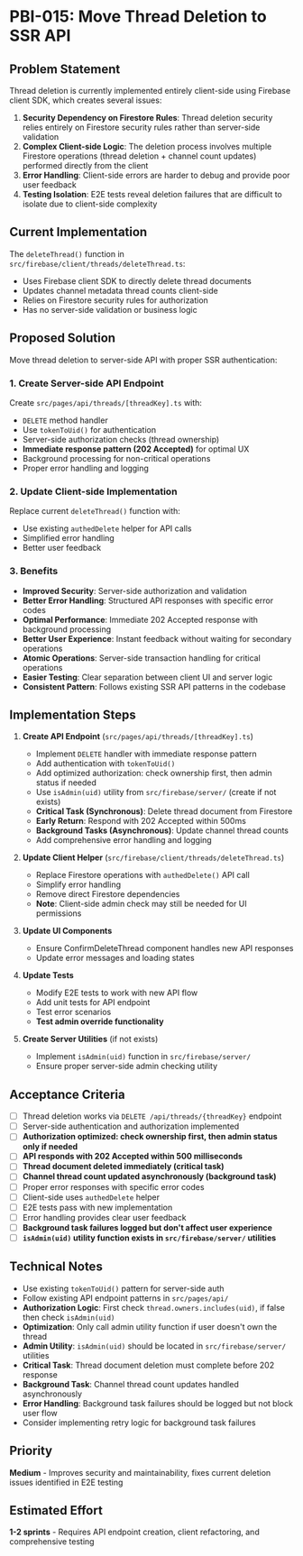 # PBI-015: Move Thread Deletion to SSR API

## Problem Statement

Thread deletion is currently implemented entirely client-side using Firebase client SDK, which creates several issues:

1. **Security Dependency on Firestore Rules**: Thread deletion security relies entirely on Firestore security rules rather than server-side validation
2. **Complex Client-side Logic**: The deletion process involves multiple Firestore operations (thread deletion + channel count updates) performed directly from the client
3. **Error Handling**: Client-side errors are harder to debug and provide poor user feedback
4. **Testing Isolation**: E2E tests reveal deletion failures that are difficult to isolate due to client-side complexity

## Current Implementation

The `deleteThread()` function in `src/firebase/client/threads/deleteThread.ts`:
- Uses Firebase client SDK to directly delete thread documents
- Updates channel metadata thread counts client-side
- Relies on Firestore security rules for authorization
- Has no server-side validation or business logic

## Proposed Solution

Move thread deletion to server-side API with proper SSR authentication:

### 1. Create Server-side API Endpoint

Create `src/pages/api/threads/[threadKey].ts` with:
- `DELETE` method handler
- Use `tokenToUid()` for authentication
- Server-side authorization checks (thread ownership)
- **Immediate response pattern (202 Accepted)** for optimal UX
- Background processing for non-critical operations
- Proper error handling and logging

### 2. Update Client-side Implementation

Replace current `deleteThread()` function with:
- Use existing `authedDelete` helper for API calls
- Simplified error handling
- Better user feedback

### 3. Benefits

- **Improved Security**: Server-side authorization and validation
- **Better Error Handling**: Structured API responses with specific error codes
- **Optimal Performance**: Immediate 202 Accepted response with background processing
- **Better User Experience**: Instant feedback without waiting for secondary operations
- **Atomic Operations**: Server-side transaction handling for critical operations
- **Easier Testing**: Clear separation between client UI and server logic
- **Consistent Pattern**: Follows existing SSR API patterns in the codebase

## Implementation Steps

1. **Create API Endpoint** (`src/pages/api/threads/[threadKey].ts`)
   - Implement `DELETE` handler with immediate response pattern
   - Add authentication with `tokenToUid()`
   - Add optimized authorization: check ownership first, then admin status if needed
   - Use `isAdmin(uid)` utility from `src/firebase/server/` (create if not exists)
   - **Critical Task (Synchronous)**: Delete thread document from Firestore
   - **Early Return**: Respond with 202 Accepted within 500ms
   - **Background Tasks (Asynchronous)**: Update channel thread counts
   - Add comprehensive error handling and logging

2. **Update Client Helper** (`src/firebase/client/threads/deleteThread.ts`)
   - Replace Firestore operations with `authedDelete()` API call
   - Simplify error handling
   - Remove direct Firestore dependencies
   - **Note**: Client-side admin check may still be needed for UI permissions

3. **Update UI Components**
   - Ensure ConfirmDeleteThread component handles new API responses
   - Update error messages and loading states

4. **Update Tests**
   - Modify E2E tests to work with new API flow
   - Add unit tests for API endpoint
   - Test error scenarios
   - **Test admin override functionality**

5. **Create Server Utilities** (if not exists)
   - Implement `isAdmin(uid)` function in `src/firebase/server/`
   - Ensure proper server-side admin checking utility

## Acceptance Criteria

- [ ] Thread deletion works via `DELETE /api/threads/{threadKey}` endpoint
- [ ] Server-side authentication and authorization implemented
- [ ] **Authorization optimized: check ownership first, then admin status only if needed**
- [ ] **API responds with 202 Accepted within 500 milliseconds**
- [ ] **Thread document deleted immediately (critical task)**
- [ ] **Channel thread count updated asynchronously (background task)**
- [ ] Proper error responses with specific error codes
- [ ] Client-side uses `authedDelete` helper
- [ ] E2E tests pass with new implementation
- [ ] Error handling provides clear user feedback
- [ ] **Background task failures logged but don't affect user experience**
- [ ] **`isAdmin(uid)` utility function exists in `src/firebase/server/` utilities**

## Technical Notes

- Use existing `tokenToUid()` pattern for server-side auth
- Follow existing API endpoint patterns in `src/pages/api/`
- **Authorization Logic**: First check `thread.owners.includes(uid)`, if false then check `isAdmin(uid)`
- **Optimization**: Only call admin utility function if user doesn't own the thread
- **Admin Utility**: `isAdmin(uid)` should be located in `src/firebase/server/` utilities
- **Critical Task**: Thread document deletion must complete before 202 response
- **Background Task**: Channel thread count updates handled asynchronously
- **Error Handling**: Background task failures should be logged but not block user flow
- Consider implementing retry logic for background task failures

## Priority

**Medium** - Improves security and maintainability, fixes current deletion issues identified in E2E testing

## Estimated Effort

**1-2 sprints** - Requires API endpoint creation, client refactoring, and comprehensive testing
